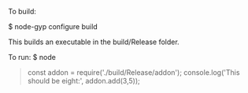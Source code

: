 To build: 

$ node-gyp configure build

This builds an executable in the build/Release folder.

To run:
$ node
> const addon = require('./build/Release/addon');
> console.log('This should be eight:', addon.add(3,5));